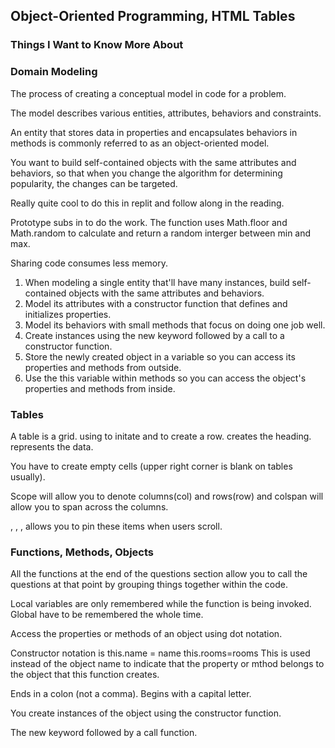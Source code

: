 ## Object-Oriented Programming, HTML Tables

### Things I Want to Know More About

### Domain Modeling
<p> The process of creating a conceptual model in code for a problem. </p>
<p> The model describes various entities, attributes, behaviors and constraints. </p>
<p> An entity that stores data in properties and encapsulates behaviors in methods is commonly referred to as an object-oriented model. </p>
<p> You want to build self-contained objects with the same attributes and behaviors, so that when you change the algorithm for determining popularity, the changes can be targeted. </p>
<p> Really quite cool to do this in replit and follow along in the reading. </p>
<p> Prototype subs in to do the work. The function uses Math.floor and Math.random to calculate and return a random interger between min and max. </p>
<p> Sharing code consumes less memory. </p>
<ol>
<li>When modeling a single entity that'll have many instances, build self-contained objects with the same attributes and behaviors.</li>
<li>Model its attributes with a constructor function that defines and initializes properties.</li>
<li>Model its behaviors with small methods that focus on doing one job well.</li>
<li>Create instances using the new keyword followed by a call to a constructor function.</li>
<li>Store the newly created object in a variable so you can access its properties and methods from outside.</li>
<li>Use the this variable within methods so you can access the object's properties and methods from inside.</li>
</ol>

### Tables
<p> A table is a grid. using <//table> to initate and <//tr> to create a row. <//th> creates the heading. <//td> represents the data. </p>
<p> You have to create empty cells (upper right corner is blank on tables usually).</p>
<p> Scope will allow you to denote columns(col) and rows(row) and colspan will allow you to span across the columns. </p>
<p> <//thead>, <//tbody>, <//tfoot>, allows you to pin these items when users scroll. </p>


### Functions, Methods, Objects
<p> All the functions at the end of the questions section allow you to call the questions at that point by grouping things together within the code. </p>
<p> Local variables are only remembered while the function is being invoked. Global have to be remembered the whole time.</p>   
<p> Access the properties or methods of an object using dot notation. </p>
<p> Constructor notation is this.name = name this.rooms=rooms This is used instead of the object name to indicate that the property or mthod belongs to the object that this function creates.</p>
<p> Ends in a colon (not a comma). Begins with a capital letter. </p>
<p> You create instances of the object using the constructor function. </p>
<p> The new keyword followed by a call function.
<p>
<p>
  
